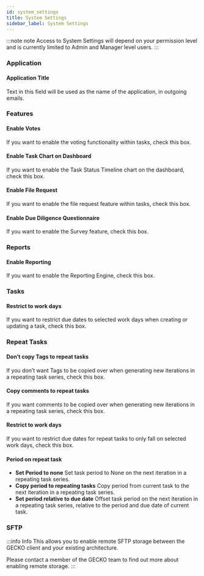 ```yaml
---
id: system_settings
title: System Settings
sidebar_label: System Settings
---
```


:::note note
Access to System Settings will depend on your permission level and is currently limited to Admin and Manager level users.
:::

### Application
#### Application Title
Text in this field will be used as the name of the application, in outgoing emails.


### Features

#### Enable Votes
If you want to enable the voting functionality within tasks, check this box.

#### Enable Task Chart on Dashboard
If you want to enable the Task Status Timeline chart on the dashboard, check this box.

#### Enable File Request
If you want to enable the file request feature within tasks, check this box.

#### Enable Due Diligence Questionnaire
If you want to enable the Survey feature, check this box.



### Reports

#### Enable Reporting
If you want to enable the Reporting Engine, check this box.

### Tasks

#### Restrict to work days
If you want to restrict due dates to selected work days when creating or updating a task, check this box.


### Repeat Tasks


#### Don’t copy Tags to repeat tasks
If you don’t want Tags to be copied over when generating new iterations in a repeating task series, check this box.

#### Copy comments to repeat tasks
If you want comments to be copied over when generating new iterations in a repeating task series, check this box.


#### Restrict to work days
If you want to restrict due dates for repeat tasks to only fall on selected work days, check this box.


#### Period on repeat task
- **Set Period to none**
    Set task period to None on the next iteration in a repeating task series.
- **Copy period to repeating tasks**
    Copy period from current task to the next iteration in a repeating task series.
- **Set period relative to due date**
    Offset task period on the next iteration in a repeating task series, relative to the period and due date of current task.

### SFTP

:::info Info
This allows you to enable remote SFTP storage between the GECKO client and your existing architecture.

Please contact a member of the GECKO team to find out more about enabling remote storage.
:::